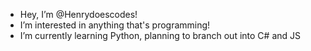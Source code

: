- Hey, I’m @Henrydoescodes!
- I’m interested in anything that's programming!
- I’m currently learning Python, planning to branch out into C# and JS
